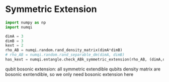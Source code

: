 # Symmetric Extension

```Python
import numpy as np
import numqi

dimA = 3
dimB = 3
kext = 2
rho_AB = numqi.random.rand_density_matrix(dimA*dimB)
# rho_AB = numqi.random.rand_separable_dm(dimA, dimB)
has_kext = numqi.entangle.check_ABk_symmetric_extension(rho_AB, (dimA,dimB), kext)
```

qubit bosonic extension: all symmetric extendible qubits density matrix are bosonic exntendible, so we only need bosonic extension here
